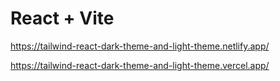 # React + Vite

https://tailwind-react-dark-theme-and-light-theme.netlify.app/

https://tailwind-react-dark-theme-and-light-theme.vercel.app/

